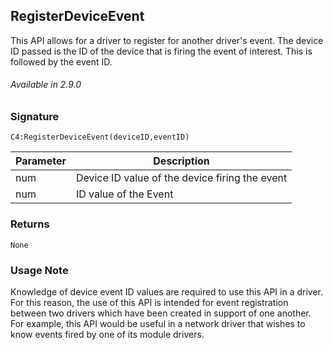 ## RegisterDeviceEvent

This API allows for a driver to register for another driver's event. The device ID passed is the ID of the device that is firing the event of interest. This is followed by the event ID.

###### Available in  2.9.0


### Signature

`C4:RegisterDeviceEvent(deviceID,eventID)`


| Parameter | Description |
| --- | --- |
| num | Device ID value of the device firing the event |
| num | ID value of the Event |


### Returns

`None`


### Usage Note

Knowledge of device event ID values are required to use this API in a driver. For this reason, the use of this API is intended for event registration between two drivers which have been created in support of one another. For example, this API would be useful in a network driver that wishes to know events fired by one of its module drivers.
